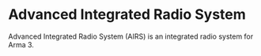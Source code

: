 # Advanced Integrated Radio System
Advanced Integrated Radio System (AIRS) is an integrated radio system for Arma 3.
